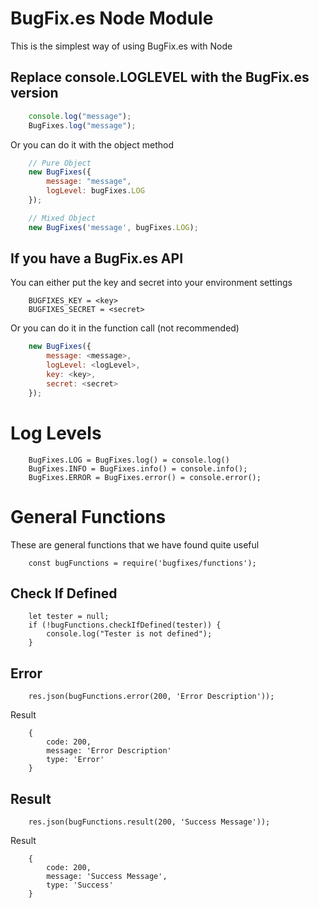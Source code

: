 # BugFix.es Node Module

This is the simplest way of using BugFix.es with Node

## Replace console.LOGLEVEL with the BugFix.es version
````javascript
    console.log("message");
    BugFixes.log("message");
````

Or you can do it with the object method
````javascript
    // Pure Object
    new BugFixes({
        message: "message",
        logLevel: bugFixes.LOG
    });

    // Mixed Object
    new BugFixes('message', bugFixes.LOG);
````

## If you have a BugFix.es API
You can either put the key and secret into your environment settings
````
    BUGFIXES_KEY = <key>
    BUGFIXES_SECRET = <secret>
````

Or you can do it in the function call (not recommended)
````javascript
    new BugFixes({
        message: <message>,
        logLevel: <logLevel>,
        key: <key>,
        secret: <secret>
    });
````

# Log Levels
````
    BugFixes.LOG = BugFixes.log() = console.log()
    BugFixes.INFO = BugFixes.info() = console.info();
    BugFixes.ERROR = BugFixes.error() = console.error();
````

# General Functions
These are general functions that we have found quite useful
````
    const bugFunctions = require('bugfixes/functions');
````

## Check If Defined
````
    let tester = null;
    if (!bugFunctions.checkIfDefined(tester)) {
        console.log("Tester is not defined");
    }
````

## Error
````
    res.json(bugFunctions.error(200, 'Error Description'));
````
Result
````
    {
        code: 200,
        message: 'Error Description'
        type: 'Error'
    }
````

## Result
````
    res.json(bugFunctions.result(200, 'Success Message'));
````
Result
````
    {
        code: 200,
        message: 'Success Message',
        type: 'Success'
    }
````
